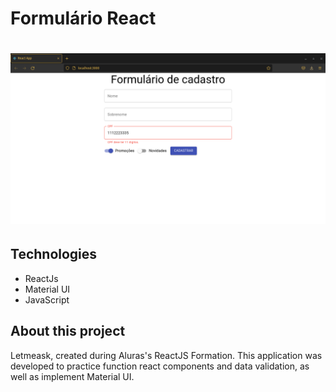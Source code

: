 <h1> Formulário React<h1>

 <img src='./site.png'>
 
  <h2>Technologies</h2>
  <ul>
  <li> ReactJs</li>
  <li>Material UI</li>
  <li>JavaScript</li>
  </ul>

<h2>About this project</h2>

<p>Letmeask, created during Aluras's ReactJS Formation. This application was developed to practice function react components and data validation, as well as implement Material UI.</p>
